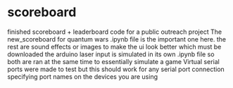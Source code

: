 # scoreboard
finished scoreboard + leaderboard code for a public outreach project
The new_scoreboard for quantum wars .ipynb file is the important one here. the rest are sound effects or images to make the ui look better which must be downloaded
the arduino laser input is simulated in its own .ipynb file so both are ran at the same time to essentially simulate a game
Virtual serial ports were made to test but this should work for any serial port connection specifying port names on the devices you are using
